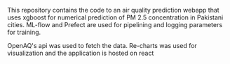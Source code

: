This repository contains the code to an air quality prediction webapp 
that uses xgboost for numerical prediction of PM 2.5 concentration in Pakistani cities.
ML-flow and Prefect are used for pipelining and logging parameters for training.

OpenAQ's api was used to fetch the data. Re-charts was used for visualization and the application is hosted on react

